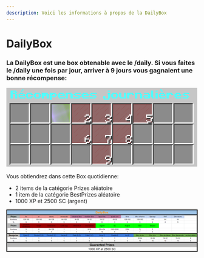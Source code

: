 ```yaml
---
description: Voici les informations à propos de la DailyBox
---
```


# DailyBox

### La DailyBox est une box obtenable avec le /daily. Si vous faites le /daily une fois par jour, arriver à 9 jours vous gagnaient une bonne récompense:

![](../.gitbook/assets/capture-decran-2021-03-30-134500.png)

Vous obtiendrez dans cette Box quotidienne:

* 2 items de la catégorie Prizes aléatoire
* 1 item de la catégorie BestPrizes aléatoire
* 1000 XP et 2500 SC \(argent\)

![](../.gitbook/assets/dailybox.png)

